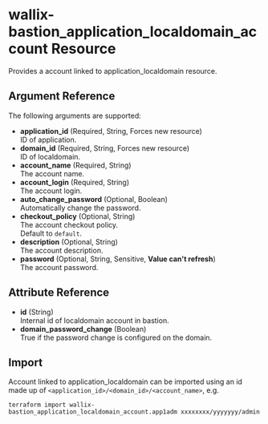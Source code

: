 # wallix-bastion_application_localdomain_account Resource

Provides a account linked to application_localdomain resource.

## Argument Reference

The following arguments are supported:

- **application_id** (Required, String, Forces new resource)  
  ID of application.
- **domain_id** (Required, String, Forces new resource)  
  ID of localdomain.
- **account_name** (Required, String)  
  The account name.
- **account_login** (Required, String)  
  The account login.
- **auto_change_password** (Optional, Boolean)  
  Automatically change the password.
- **checkout_policy** (Optional, String)  
  The account checkout policy.  
  Default to `default`.
- **description** (Optional, String)  
  The account description.
- **password** (Optional, String, Sensitive, **Value can't refresh**)  
  The account password.

## Attribute Reference

- **id** (String)  
  Internal id of localdomain account in bastion.
- **domain_password_change** (Boolean)  
  True if the password change is configured on the domain.

## Import

Account linked to application_localdomain can be imported using an id made up of `<application_id>/<domain_id>/<account_name>`, e.g.

```shell
terraform import wallix-bastion_application_localdomain_account.app1adm xxxxxxxx/yyyyyyy/admin
```
